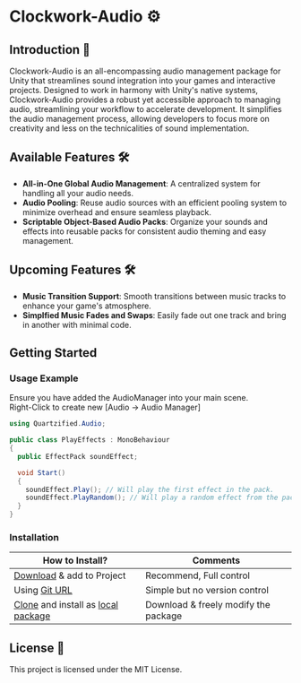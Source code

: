 # Clockwork-Audio ⚙️

## Introduction 🌟
Clockwork-Audio is an all-encompassing audio management package for Unity that streamlines sound integration into your games and interactive projects. Designed to work in harmony with Unity's native systems, Clockwork-Audio provides a robust yet accessible approach to managing audio, streamlining your workflow to accelerate development. It simplifies the audio management process, allowing developers to focus more on creativity and less on the technicalities of sound implementation.

## Available Features 🛠️
- **All-in-One Global Audio Management**: A centralized system for handling all your audio needs.
- **Audio Pooling**: Reuse audio sources with an efficient pooling system to minimize overhead and ensure seamless playback.
- **Scriptable Object-Based Audio Packs**: Organize your sounds and effects into reusable packs for consistent audio theming and easy management.

## Upcoming Features 🛠️
- **Music Transition Support**: Smooth transitions between music tracks to enhance your game's atmosphere.
- **Simplfied Music Fades and Swaps**: Easily fade out one track and bring in another with minimal code.

## Getting Started

### Usage Example
Ensure you have added the AudioManager into your main scene.  
Right-Click to create new [Audio -> Audio Manager]
```cs
using Quartzified.Audio;

public class PlayEffects : MonoBehaviour
{
  public EffectPack soundEffect;

  void Start()
  {
    soundEffect.Play(); // Will play the first effect in the pack.
    soundEffect.PlayRandom(); // Will play a random effect from the pack.
  }
}
```

### Installation
| **How to Install?** | Comments |
| ------------------- | -------- |
| [Download](https://docs.github.com/en/repositories/working-with-files/using-files/downloading-source-code-archives) & add to Project | Recommend, Full control |
| Using [Git URL](https://docs.unity3d.com/Manual/upm-ui-giturl.html) | Simple but no version control |
| [Clone](https://docs.github.com/en/repositories/creating-and-managing-repositories/cloning-a-repository#cloning-a-repository-to-github-desktop) and install as [local package](https://docs.unity3d.com/Manual/upm-ui-local.html) | Download & freely modify the package |

## License 📄
This project is licensed under the MIT License.
